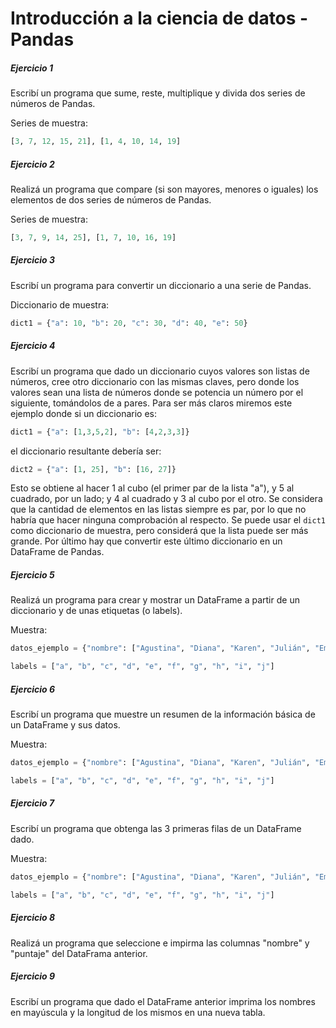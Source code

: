 # **Introducción a la ciencia de datos - Pandas**

##### **Ejercicio 1**
Escribí un programa que sume, reste, multiplique y divida dos series de números de Pandas.

Series de muestra: 

```python
[3, 7, 12, 15, 21], [1, 4, 10, 14, 19]
```

##### **Ejercicio 2**
Realizá un programa que compare (si son mayores, menores o iguales) los elementos de dos series de números de Pandas.

Series de muestra:

```python
[3, 7, 9, 14, 25], [1, 7, 10, 16, 19]
```

##### **Ejercicio 3**
Escribí un programa para convertir un diccionario a una serie de Pandas.

Diccionario de muestra:

```python
dict1 = {"a": 10, "b": 20, "c": 30, "d": 40, "e": 50}
```

##### **Ejercicio 4**
Escribí un programa que dado un diccionario cuyos valores son listas de números, cree otro diccionario con las mismas claves, pero donde los valores sean una lista de números donde se potencia un número por el siguiente, tomándolos de a pares. Para ser más claros miremos este ejemplo donde si un diccionario es:

```python
dict1 = {"a": [1,3,5,2], "b": [4,2,3,3]}
```

el diccionario resultante debería ser:

```python
dict2 = {"a": [1, 25], "b": [16, 27]}
```

Esto se obtiene al hacer 1 al cubo (el primer par de la lista "a"), y 5 al cuadrado, por un lado; y 4 al cuadrado y 3 al cubo por el otro. Se considera que la cantidad de elementos en las listas siempre es par, por lo que no habría que hacer ninguna comprobación al respecto. Se puede usar el `dict1` como diccionario de muestra, pero considerá que la lista puede ser más grande.
Por último hay que convertir este último diccionario en un DataFrame de Pandas.

##### **Ejercicio 5**
Realizá un programa para crear y mostrar un DataFrame a partir de un diccionario y de unas etiquetas (o labels).

Muestra:

```python
datos_ejemplo = {"nombre": ["Agustina", "Diana", "Karen", "Julián", "Emilio", "Miguel", "Mateo", "Laura", "Jorge", "Lucas"], "puntaje": [12.5, 9, 16.5, 13, 9, 20, 14.5, 10, 8, 19], "intentos": [1, 3, 2, 3, 2, 3, 1, 1, 2, 1], "califica": [1, 0, 1, 0, 0, 1, 1, 0, 0, 1]}

labels = ["a", "b", "c", "d", "e", "f", "g", "h", "i", "j"]
```

##### **Ejercicio 6**
Escribí un programa que muestre un resumen de la información básica de un DataFrame y sus datos.

Muestra:

```python
datos_ejemplo = {"nombre": ["Agustina", "Diana", "Karen", "Julián", "Emilio", "Miguel", "Mateo", "Laura", "Jorge", "Lucas"], "puntaje": [12.5, 9, 16.5, 13, 9, 20, 14.5, 10, 8, 19], "intentos": [1, 3, 2, 3, 2, 3, 1, 1, 2, 1], "califica": [1, 0, 1, 0, 0, 1, 1, 0, 0, 1]}

labels = ["a", "b", "c", "d", "e", "f", "g", "h", "i", "j"]
```

##### **Ejercicio 7**
Escribí un programa que obtenga las 3 primeras filas de un DataFrame dado.

Muestra:

```python
datos_ejemplo = {"nombre": ["Agustina", "Diana", "Karen", "Julián", "Emilio", "Miguel", "Mateo", "Laura", "Jorge", "Lucas"], "puntaje": [12.5, 9, 16.5, 13, 9, 20, 14.5, 10, 8, 19], "intentos": [1, 3, 2, 3, 2, 3, 1, 1, 2, 1], "califica": [1, 0, 1, 0, 0, 1, 1, 0, 0, 1]}

labels = ["a", "b", "c", "d", "e", "f", "g", "h", "i", "j"]
```

##### **Ejercicio 8**
Realizá un programa que seleccione e impirma las columnas "nombre" y "puntaje" del DataFrama anterior.

##### **Ejercicio 9**
Escribí un programa que dado el DataFrame anterior imprima los nombres en mayúscula y la longitud de los mismos en una nueva tabla.
